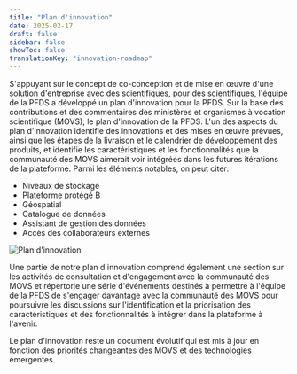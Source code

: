 ```yaml
---
title: "Plan d'innovation"
date: 2025-02-17
draft: false
sidebar: false
showToc: false
translationKey: "innovation-roadmap"
---
```


S'appuyant sur le concept de co-conception et de mise en œuvre d'une solution d'entreprise avec des scientifiques, pour des scientifiques, l'équipe de la PFDS a développé un plan d'innovation pour la PFDS. Sur la base des contributions et des commentaires des ministères et organismes à vocation scientifique (MOVS), le plan d'innovation de la PFDS. L'un des aspects du plan d'innovation identifie des innovations et des mises en œuvre prévues, ainsi que les étapes de la livraison et le calendrier de développement des produits, et identifie les caractéristiques et les fonctionnalités que la communauté des MOVS aimerait voir intégrées dans les futures itérations de la plateforme. Parmi les éléments notables, on peut citer:

<ul class="list-disc mb-300">
    <li>Niveaux de stockage </li>
    <li>Plateforme protégé B </li>
    <li>Géospatial </li>
    <li>Catalogue de données </li>
    <li>Assistant de gestion des données </li>
    <li>Accès des collaborateurs externes </li>
</ul>

<img src="/images/fsdh/fr-innovation-road.jpg" alt="Plan d'innovation" />

Une partie de notre plan d'innovation comprend également une section sur les activités de consultation et d'engagement avec la communauté des MOVS et répertorie une série d'événements destinés à permettre à l'équipe de la PFDS de s'engager davantage avec la communauté des MOVS pour poursuivre les discussions sur l'identification et la priorisation des caractéristiques et des fonctionnalités à intégrer dans la plateforme à l'avenir.

Le plan d'innovation reste un document évolutif qui est mis à jour en fonction des priorités changeantes des MOVS et des technologies émergentes.